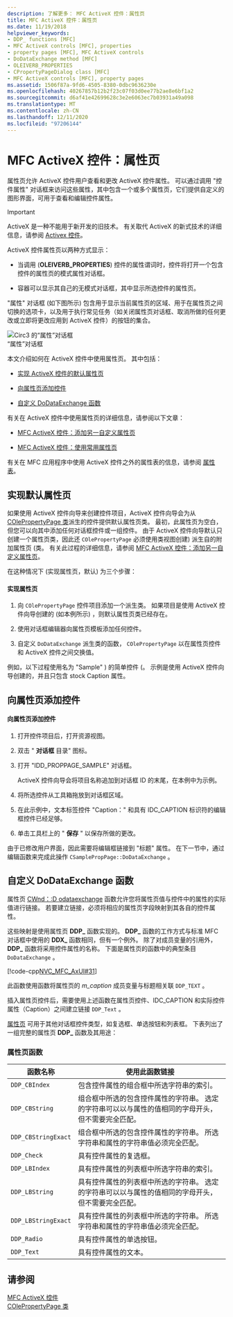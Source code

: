 ```yaml
---
description: 了解更多： MFC ActiveX 控件：属性页
title: MFC ActiveX 控件：属性页
ms.date: 11/19/2018
helpviewer_keywords:
- DDP_ functions [MFC]
- MFC ActiveX controls [MFC], properties
- property pages [MFC], MFC ActiveX controls
- DoDataExchange method [MFC]
- OLEIVERB_PROPERTIES
- CPropertyPageDialog class [MFC]
- MFC ActiveX controls [MFC], property pages
ms.assetid: 1506f87a-9fd6-4505-8380-0dbc9636230e
ms.openlocfilehash: 40267857b12b2f23c07f03d0ee77b2ae8e6bf1a2
ms.sourcegitcommit: d6af41e42699628c3e2e6063ec7b03931a49a098
ms.translationtype: MT
ms.contentlocale: zh-CN
ms.lasthandoff: 12/11/2020
ms.locfileid: "97206144"
---
```

# <a name="mfc-activex-controls-property-pages"></a>MFC ActiveX 控件：属性页

属性页允许 ActiveX 控件用户查看和更改 ActiveX 控件属性。 可以通过调用 "控件属性" 对话框来访问这些属性，其中包含一个或多个属性页，它们提供自定义的图形界面，可用于查看和编辑控件属性。

>[!IMPORTANT]
> ActiveX 是一种不能用于新开发的旧技术。 有关取代 ActiveX 的新式技术的详细信息，请参阅 [Activex 控件](activex-controls.md)。

ActiveX 控件属性页以两种方式显示：

- 当调用 (**OLEIVERB_PROPERTIES**) 控件的属性谓词时，控件将打开一个包含控件的属性页的模式属性对话框。

- 容器可以显示其自己的无模式对话框，其中显示所选控件的属性页。

"属性" 对话框 (如下图所示) 包含用于显示当前属性页的区域、用于在属性页之间切换的选项卡，以及用于执行常见任务（如关闭属性页对话框、取消所做的任何更改或立即将更改应用到 ActiveX 控件）的按钮的集合。

![Circ3 的“属性”对话框](../mfc/media/vc373i1.gif "Circ3 的“属性”对话框") <br/>
“属性”对话框

本文介绍如何在 ActiveX 控件中使用属性页。 其中包括：

- [实现 ActiveX 控件的默认属性页](#_core_implementing_the_default_property_page)

- [向属性页添加控件](#_core_adding_controls_to_a_property_page)

- [自定义 DoDataExchange 函数](#_core_customizing_the_dodataexchange_function)

有关在 ActiveX 控件中使用属性页的详细信息，请参阅以下文章：

- [MFC ActiveX 控件：添加另一自定义属性页](mfc-activex-controls-adding-another-custom-property-page.md)

- [MFC ActiveX 控件：使用常用属性页](mfc-activex-controls-using-stock-property-pages.md)

有关在 MFC 应用程序中使用 ActiveX 控件之外的属性表的信息，请参阅 [属性表](property-sheets-mfc.md)。

## <a name="implementing-the-default-property-page"></a><a name="_core_implementing_the_default_property_page"></a> 实现默认属性页

如果使用 ActiveX 控件向导来创建控件项目，ActiveX 控件向导会为从 [COlePropertyPage 类](reference/colepropertypage-class.md)派生的控件提供默认属性页类。 最初，此属性页为空白，但您可以向其中添加任何对话框控件或一组控件。 由于 ActiveX 控件向导默认只创建一个属性页类，因此还 `COlePropertyPage` 必须使用类视图创建) 派生自的附加属性页 (类。 有关此过程的详细信息，请参阅 [MFC ActiveX 控件：添加另一自定义属性页](mfc-activex-controls-adding-another-custom-property-page.md)。

在这种情况下 (实现属性页，默认) 为三个步骤：

#### <a name="to-implement-a-property-page"></a>实现属性页

1. 向 `COlePropertyPage` 控件项目添加一个派生类。 如果项目是使用 ActiveX 控件向导创建的 (如本例所示) ，则默认属性页类已经存在。

1. 使用对话框编辑器向属性页模板添加任何控件。

1. 自定义 `DoDataExchange` 派生类的函数， `COlePropertyPage` 以在属性页控件和 ActiveX 控件之间交换值。

例如，以下过程使用名为 "Sample" ) 的简单控件 (。 示例是使用 ActiveX 控件向导创建的，并且只包含 stock Caption 属性。

## <a name="adding-controls-to-a-property-page"></a><a name="_core_adding_controls_to_a_property_page"></a> 向属性页添加控件

#### <a name="to-add-controls-to-a-property-page"></a>向属性页添加控件

1. 打开控件项目后，打开资源视图。

1. 双击 " **对话框** 目录" 图标。

1. 打开 "IDD_PROPPAGE_SAMPLE" 对话框。

   ActiveX 控件向导会将项目名称追加到对话框 ID 的末尾，在本例中为示例。

1. 将所选控件从工具箱拖放到对话框区域。

1. 在此示例中，文本标签控件 "Caption：" 和具有 IDC_CAPTION 标识符的编辑框控件已经足够。

1. 单击工具栏上的 " **保存** " 以保存所做的更改。

由于已修改用户界面，因此需要将编辑框链接到 "标题" 属性。 在下一节中，通过编辑函数来完成此操作 `CSamplePropPage::DoDataExchange` 。

## <a name="customizing-the-dodataexchange-function"></a><a name="_core_customizing_the_dodataexchange_function"></a> 自定义 DoDataExchange 函数

属性页 [CWnd：:D odataexchange](reference/cwnd-class.md#dodataexchange) 函数允许您将属性页值与控件中的属性的实际值进行链接。 若要建立链接，必须将相应的属性页字段映射到其各自的控件属性。

这些映射是使用属性页 **DDP_** 函数实现的。 **DDP_** 函数的工作方式与标准 MFC 对话框中使用的 **DDX_** 函数相同，但有一个例外。 除了对成员变量的引用外， **DDP_** 函数将采用控件属性的名称。 下面是属性页的函数中的典型条目 `DoDataExchange` 。

[!code-cpp[NVC_MFC_AxUI#31](codesnippet/cpp/mfc-activex-controls-property-pages_1.cpp)]

此函数使用函数将属性页的 *m_caption* 成员变量与标题相关联 `DDP_TEXT` 。

插入属性页控件后，需要使用上述函数在属性页控件、IDC_CAPTION 和实际控件属性（Caption）之间建立链接 `DDP_Text` 。

[属性页](reference/property-pages-mfc.md) 可用于其他对话框控件类型，如复选框、单选按钮和列表框。 下表列出了一组完整的属性页 **DDP_** 函数及其用途：

### <a name="property-page-functions"></a>属性页函数

|函数名称|使用此函数链接|
|-------------------|-------------------------------|
|`DDP_CBIndex`|包含控件属性的组合框中所选字符串的索引。|
|`DDP_CBString`|组合框中所选的包含控件属性的字符串。 选定的字符串可以以与属性的值相同的字母开头，但不需要完全匹配。|
|`DDP_CBStringExact`|组合框中所选的包含控件属性的字符串。 所选字符串和属性的字符串值必须完全匹配。|
|`DDP_Check`|具有控件属性的复选框。|
|`DDP_LBIndex`|具有控件属性的列表框中所选字符串的索引。|
|`DDP_LBString`|具有控件属性的列表框中所选的字符串。 选定的字符串可以以与属性的值相同的字母开头，但不需要完全匹配。|
|`DDP_LBStringExact`|具有控件属性的列表框中所选的字符串。 所选字符串和属性的字符串值必须完全匹配。|
|`DDP_Radio`|具有控件属性的单选按钮。|
|`DDP_Text`|具有控件属性的文本。|

## <a name="see-also"></a>请参阅

[MFC ActiveX 控件](mfc-activex-controls.md)<br/>
[COlePropertyPage 类](reference/colepropertypage-class.md)
